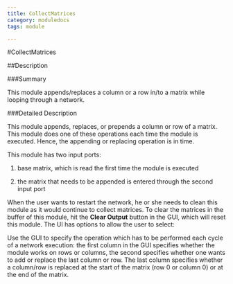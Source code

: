 ```yaml
---
title: CollectMatrices
category: moduledocs
tags: module

---
```


#CollectMatrices

##Description

###Summary

This module appends/replaces a column or a row in/to a matrix while looping through a network.

###Detailed Description

This module appends, replaces, or prepends a column or row of a matrix. This module does one of these operations each time the module is executed. Hence, the appending or replacing operation is in time.

This module has two input ports: 

  1. base matrix, which is read the first time the module is executed
  
  2. the matrix that needs to be appended is entered through the second input port

When the user wants to restart the network, he or she needs to clean this module as it would continue to collect matrices. To clear the matrices in the buffer of this module, hit the **Clear Output** button in the GUI, which will reset this module. The UI has options to allow the user to select:

Use the GUI to specify the operation which has to be performed each cycle of a network execution: the first column in the GUI specifies whether the module works on rows or columns, the second specifies whether one wants to add or replace the last column or row. The last column specifies whether a column/row is replaced at the start of the matrix (row 0 or column 0) or at the end of the matrix.